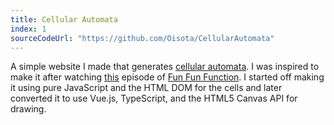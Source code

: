 ```yaml
---
title: Cellular Automata
index: 1
sourceCodeUrl: "https://github.com/Oisota/CellularAutomata"
---
```


A simple website I made that generates [cellular automata](https://en.wikipedia.org/wiki/Elementary_cellular_automaton).
I was inspired to make it after watching [this](https://www.youtube.com/watch?v=bc-fVdbjAwk) episode of [Fun Fun Function](https://www.youtube.com/channel/UCO1cgjhGzsSYb1rsB4bFe4Q).
I started off making it using pure JavaScript and the HTML DOM for the cells and later converted it to use Vue.js, TypeScript, and the HTML5 Canvas API for drawing.
